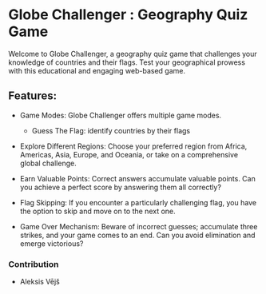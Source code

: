 # Globe Challenger : Geography Quiz Game

Welcome to Globe Challenger, a geography quiz game that challenges your knowledge of countries and their flags. Test your geographical prowess with this educational and engaging web-based game.

## Features:

- Game Modes: Globe Challenger offers multiple game modes.
  - Guess The Flag: identify countries by their flags
    
- Explore Different Regions: Choose your preferred region from Africa, Americas, Asia, Europe, and Oceania, or take on a comprehensive global challenge.

- Earn Valuable Points: Correct answers accumulate valuable points. Can you achieve a perfect score by answering them all correctly?

- Flag Skipping: If you encounter a particularly challenging flag, you have the option to skip and move on to the next one.

- Game Over Mechanism: Beware of incorrect guesses; accumulate three strikes, and your game comes to an end. Can you avoid elimination and emerge victorious?

### Contribution

- Aleksis Vējš


